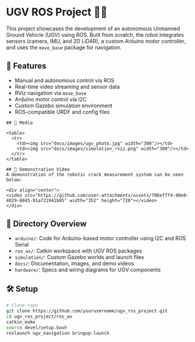 # UGV ROS Project 🚗🤖

This project showcases the development of an autonomous Unmanned Ground Vehicle (UGV) using ROS. Built from scratch, the robot integrates sensors (camera, IMU, and 2D LiDAR), a custom Arduino motor controller, and uses the `move_base` package for navigation.

## 🔧 Features

- Manual and autonomous control via ROS
- Real-time video streaming and sensor data
- RViz navigation via `move_base`
- Arduino motor control via I2C
- Custom Gazebo simulation environment
- ROS-compatible URDF and config files

```
## 📸 Media

<table>
  <tr>
    <td><img src="docs/images/ugv_photo.jpg" width="300"/></td>
    <td><img src="docs/images/simulation_rviz.png" width="300"/></td>
  </tr>
</table>
```
```
## 🎥 Demonstration Video
A demonstration of the robotic crack measurement system can be seen below:

<div align="center">
<video src="https://github.com/user-attachments/assets/706ef7f4-40e0-4029-8845-91a721941b05" width="352" height="720"></video>
</div>
```
## 📁 Directory Overview

- `arduino/`: Code for Arduino-based motor controller using I2C and ROS Serial
- `ros_ws/`: Catkin workspace with UGV ROS packages
- `simulation/`: Custom Gazebo worlds and launch files
- `docs/`: Documentation, images, and demo videos
- `hardware/`: Specs and wiring diagrams for UGV components

## 🛠️ Setup

```bash
# Clone repo
git clone https://github.com/yourusername/ugv_ros_project.git
cd ugv_ros_project/ros_ws
catkin_make
source devel/setup.bash
roslaunch ugv_navigation bringup.launch
